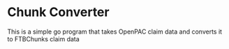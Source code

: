 # Chunk Converter

This is a simple go program that takes OpenPAC claim data and converts it to FTBChunks claim data